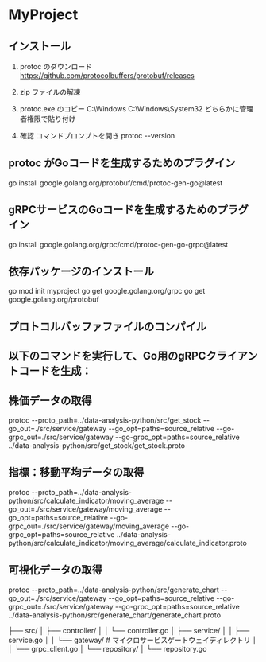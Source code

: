 # MyProject

## インストール
1. protoc のダウンロード
https://github.com/protocolbuffers/protobuf/releases

2. zip ファイルの解凍
3. protoc.exe のコピー
C:\Windows
C:\Windows\System32
どちらかに管理者権限で貼り付け

4. 確認
コマンドプロンプトを開き
protoc --version


## protoc がGoコードを生成するためのプラグイン
go install google.golang.org/protobuf/cmd/protoc-gen-go@latest

## gRPCサービスのGoコードを生成するためのプラグイン
go install google.golang.org/grpc/cmd/protoc-gen-go-grpc@latest

## 依存パッケージのインストール
go mod init myproject
go get google.golang.org/grpc
go get google.golang.org/protobuf



## プロトコルバッファファイルのコンパイル
## 以下のコマンドを実行して、Go用のgRPCクライアントコードを生成：
## 株価データの取得
protoc --proto_path=../data-analysis-python/src/get_stock --go_out=./src/service/gateway --go_opt=paths=source_relative --go-grpc_out=./src/service/gateway --go-grpc_opt=paths=source_relative ../data-analysis-python/src/get_stock/get_stock.proto
## 指標：移動平均データの取得
protoc --proto_path=../data-analysis-python/src/calculate_indicator/moving_average --go_out=./src/service/gateway/moving_average --go_opt=paths=source_relative --go-grpc_out=./src/service/gateway/moving_average --go-grpc_opt=paths=source_relative ../data-analysis-python/src/calculate_indicator/moving_average/calculate_indicator.proto
## 可視化データの取得
protoc --proto_path=../data-analysis-python/src/generate_chart --go_out=./src/service/gateway --go_opt=paths=source_relative --go-grpc_out=./src/service/gateway --go-grpc_opt=paths=source_relative ../data-analysis-python/src/generate_chart/generate_chart.proto

├── src/
│   ├── controller/
│   │   └── controller.go
│   ├── service/
│   │   ├── service.go
│   │   └── gateway/  # マイクロサービスゲートウェイディレクトリ
│   │       └── grpc_client.go
│   └── repository/
│       └── repository.go